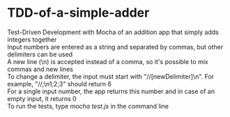 # TDD-of-a-simple-adder
Test-Driven Development with Mocha of an addition app that simply adds integers together  
Input numbers are entered as a string and separated by commas, but other delimiters can be used  
A new line (\n) is accepted instead of a comma, so it's possible to mix commas and new lines   
To change a delimiter, the input must start with "//[newDelimiter]\n". For example, "//;\n1;2;3" should return 6   
For a single input number, the app returns this number and in case of an empty input, it returns 0   
To run the tests, type *mocha test.js* in the command line
